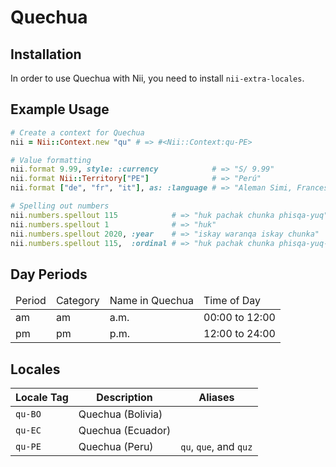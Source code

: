 <!-- This file has been generated. Source: languages/_template.md.erb -->

# Quechua

## Installation

In order to use Quechua with Nii, you need to install `nii-extra-locales`.

## Example Usage

``` ruby
# Create a context for Quechua
nii = Nii::Context.new "qu" # => #<Nii::Context:qu-PE>

# Value formatting
nii.format 9.99, style: :currency            # => "S/ 9.99"
nii.format Nii::Territory["PE"]              # => "Perú"
nii.format ["de", "fr", "it"], as: :language # => "Aleman Simi, Frances Simi, Italiano Simi"

# Spelling out numbers
nii.numbers.spellout 115            # => "huk pachak chunka phisqa-yuq"
nii.numbers.spellout 1              # => "huk"
nii.numbers.spellout 2020, :year    # => "iskay waranqa iskay chunka"
nii.numbers.spellout 115,  :ordinal # => "huk pachak chunka phisqa-yuq-ñiqin"
```

## Day Periods


<table>
  <thead>
    <tr>
      <td>Period</td>
      <td>Category</td>
      <td>Name in Quechua</td>
      <td>Time of Day</td>
    </tr>
  </thead>
  <tbody>
    <tr>
      <td>am</td>
      <td>am</td>
      <td>a.m.</td>
      <td>00:00 to 12:00</td>
    </tr>
    <tr>
      <td>pm</td>
      <td>pm</td>
      <td>p.m.</td>
      <td>12:00 to 24:00</td>
    </tr>
  </tbody>
</table>



## Locales

<table>
  <thead>
    <tr>
      <th>Locale Tag</th>
      <th>Description</th>
      <th>Aliases</th>
    </tr>
  </thead>
  <tbody>
    <tr>
      <td><code>qu-BO</code></td>
      <td>Quechua (Bolivia)</td>
      <td></td>
    </tr>
    <tr>
      <td><code>qu-EC</code></td>
      <td>Quechua (Ecuador)</td>
      <td></td>
    </tr>
    <tr>
      <td><code>qu-PE</code></td>
      <td>Quechua (Peru)</td>
      <td><code>qu</code>, <code>que</code>, and <code>quz</code></td>
    </tr>
  </tbody>
</table>


